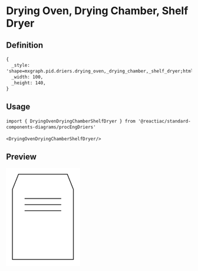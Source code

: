 # Drying Oven, Drying Chamber, Shelf Dryer

## Definition

```
{
  _style: 'shape=mxgraph.pid.driers.drying_oven,_drying_chamber,_shelf_dryer;html=1;pointerEvents=1;align=center;verticalLabelPosition=bottom;verticalAlign=top;dashed=0;',
  _width: 100,
  _height: 140,
}
```

## Usage

```
import { DryingOvenDryingChamberShelfDryer } from '@reactiac/standard-components-diagrams/procEngDriers'

<DryingOvenDryingChamberShelfDryer/>
```

## Preview

<img src="./drying-oven-drying-chamber-shelf-dryer.png" width="200"/>
